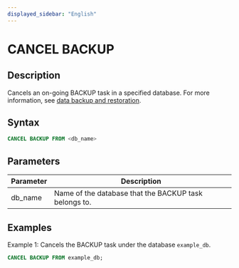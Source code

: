 ```yaml
---
displayed_sidebar: "English"
---
```


# CANCEL BACKUP

## Description

Cancels an on-going BACKUP task in a specified database. For more information, see [data backup and restoration](../../../administration/management/Backup_and_restore.md).

## Syntax

```SQL
CANCEL BACKUP FROM <db_name>
```

## Parameters

| **Parameter** | **Description**                                       |
| ------------- | ----------------------------------------------------- |
| db_name       | Name of the database that the BACKUP task belongs to. |

## Examples

Example 1: Cancels the BACKUP task under the database `example_db`.

```SQL
CANCEL BACKUP FROM example_db;
```
